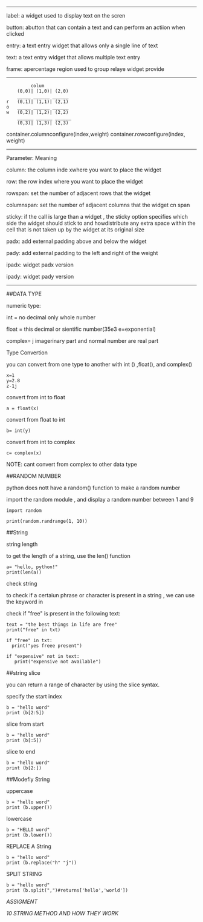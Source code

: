 ***
label:   a widget used to display text on the scren

button:  abutton that can contain a text and can perform an actiion when clicked

entry:   a text entry widget that allows only a single line of text 

text:    a text entry widget that allows multiple text entry 

frame:   apercentage region used to group relaye widget provide 
***

```
         colum
    (0,0)| (1,0)| (2,0)
    _____ ______ ______
r   (0,1)| (1,1)| (2,1)
o   _____ ______ ______
w   (0,2)| (1,2)| (2,2)
    ______ ______ ______
    (0,3)| (1,3)| (2,3)
```
        
container.columnconfigure(index,weight)
container.rowconfigure(index, weight)

***
Parameter:    Meaning

column:      the column inde xwhere you want to place the widget

row:          the row index where you want to place the widget

rowspan:      set the number of adjacent rows that the widget

columnspan:   set the number of adjacent columns that the widget cn span 

sticky:       if the call is large than a widget , the sticky option specifies 
             which side the widget should stick to and howdistribute any extra 
             space within the cell that is not taken  up by the widget at its original size

padx:         add external padding above and below the widget

pady:        add external padding to the left and right of the weight

ipadx:       widget padx version

ipady:       widget pady version
***

##DATA TYPE



numeric type:

int = no decimal only whole number 

float = this decimal or sientific number(35e3 e=exponential)

complex= j imagerinary part and normal number are real part

Type Convertion

you can convert from one type to another with int () ,float(), and complex()
```
x=1
y=2.8
z-1j
```

convert from int to float 
```
a = float(x)
```

convert from float to int 
```
b= int(y)
```

convert from int to complex 
```
c= complex(x)
```
NOTE: cant convert from complex to other data type

##RANDOM NUMBER 


python does nott have a random() function to make a random number 

import the random module , and display a random number between 1 and 9

```
import random

print(random.randrange(1, 10))
```


##String

string length

to get the length of  a string, use the len() function

```
a= "hello, python!"
print(len(a))
```
check string

to check if a certaiun phrase or character is present in a string , we can use the keyword in

check if "free" is present in the following text:

```
text = "the best things in life are free"
print("free" in txt)

if "free" in txt:
  print("yes freee present")

if "expensive" not in text:
   print("expensive not available")
```

##string slice

you can return a range of character by using the slice syntax.

specify the start index 

```
b = "hello word"
print (b[2:5])
```

slice from start 
```
b = "hello word"
print (b[:5])
```

slice to end 

```
b = "hello word"
print (b[2:])
```

##Modefiy String

uppercase
```
b = "hello word"
print (b.upper())
```
lowercase
```
b = "HELLO word"
print (b.lower())
```

REPLACE A String

```
b = "hello word"
print (b.replace("h" "j"))
```



SPLIT STRING

```
b = "hello word"
print (b.split(",")#returns['hello','world'])
```
*ASSIGMENT*

*10 STRING METHOD AND HOW THEY WORK*